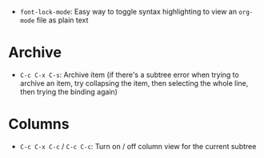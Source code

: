 - `font-lock-mode`: Easy way to toggle syntax highlighting to view an `org-mode` file as plain text
# Archive

- `C-c C-x C-s`: Archive item (if there's a subtree error when trying to archive an item, try collapsing the item, then selecting the whole line, then trying the binding again)

# Columns

- `C-c C-x C-c` / `C-c C-c`: Turn on / off column view for the current subtree
